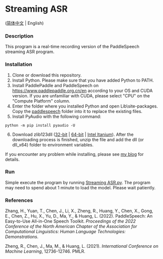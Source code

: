 # Streaming ASR

([简体中文](README.md) | English)

### Description

This program is a real-time recording version of the PaddleSpeech streaming ASR
program.

### Installation
1. Clone or download this repository.
2. Install Python. Please make sure that you have added Python to PATH.
3. Install PaddlePaddle and PaddleSpeech on https://www.paddlepaddle.org.cn/en according to your OS and CUDA version. If you are unfamiliar with CUDA, please select "CPU" on the "Compute Platform" column.
4. Enter the folder where you installed Python and open Lib\site-packages. Copy the [paddlespeech](paddlespeech) folder into it to replace the existing files.
5. Install PyAudio with the following command:
```shell
python -m pip install pyaudio -U
```
6. Download zlib123dll ([32-bit](http://www.winimage.com/zLibDll/zlib123dll.zip) | [64-bit](http://www.winimage.com/zLibDll/zlib123dllx64.zip) | [Intel Itanium](http://www.winimage.com/zLibDll/zlib123dllia64.zip)). After the downloading process is finished, unzip the file and add the dll (or dll_x64) folder to environment variables.

If you encounter any problem while installing, please see [my blog](https://blog.csdn.net/weixin_48978134/article/details/125686296) for details.

### Run
Simple execute the program by running [Streaming ASR.py](Streaming%20ASR.py). The program may need to spend about 1 minute to load the model. Please wait patiently.

### References
Zhang, H., Yuan, T., Chen, J., Li, X., Zheng, R., Huang, Y., Chen, X., Gong, E., Chen, Z., Hu, X., Yu, D., Ma, Y., & Huang, L. (2022). PaddleSpeech: An Easy-to-Use All-in-One Speech Toolkit. _Proceedings of the 2022 Conference of the North American Chapter of the Association for Computational Linguistics: Human Language Technologies: Demonstrations_.

Zheng, R., Chen, J., Ma, M., & Huang, L. (2021). _International Conference on Machine Learning_, 12736-12746. PMLR.